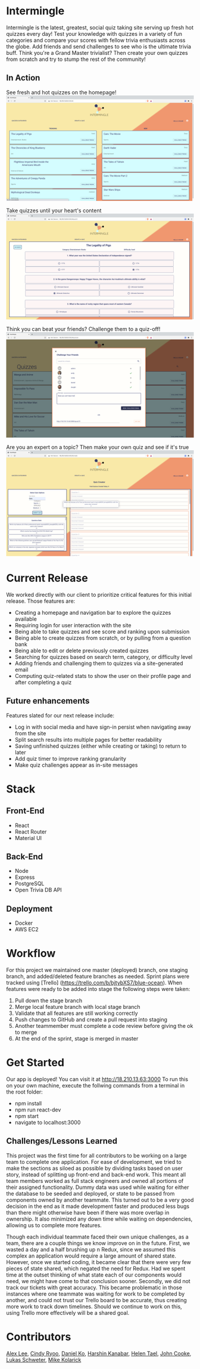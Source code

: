 # Intermingle
Intermingle is the latest, greatest, social quiz taking site serving up fresh hot quizzes every day! Test your knowledge with quizzes in a variety of fun categories and compare your scores with fellow trivia enthusiasts across the globe. Add friends and send challenges to see who is the ultimate trivia buff. Think you're a Grand Master trivialist? Then create your own quizzes from scratch and try to stump the rest of the community!

## In Action
See fresh and hot quizzes on the homepage!
![Intermingle homepage](https://github.com/TeamStrawberry/strawberry/blob/stage/images/homepage.png?raw=true)

Take quizzes until your heart's content
![Take a quiz](https://github.com/TeamStrawberry/strawberry/blob/stage/images/takeQuiz.png?raw=true)

Think you can beat your friends? Challenge them to a quiz-off!
![challenge friends](https://github.com/TeamStrawberry/strawberry/blob/stage/images/challengeFriend.png?raw=true)

Are you an expert on a topic? Then make your own quiz and see if it's true
![make a quiz](https://github.com/TeamStrawberry/strawberry/blob/stage/images/makeQuiz.png?raw=true)


# Current Release
We worked directly with our client to prioritize critical features for this initial release.
Those features are:
 - Creating a homepage and navigation bar to explore the quizzes available
 - Requiring login for user interaction with the site
 - Being able to take quizzes and see score and ranking upon submission
 - Being able to create quizzes from scratch, or by pulling from a question bank
 - Being able to edit or delete previously created quizzes
 - Searching for quizzes based on search term, category, or difficulty level
 - Adding friends and challenging them to quizzes via a site-generated email
 - Computing quiz-related stats to show the user on their profile page and after completing a quiz

 ## Future enhancements
 Features slated for our next release include:
 - Log in with social media and have sign-in persist when navigating away from the site
 - Split search results into multiple pages for better readability
 - Saving unfinished quizzes (either while creating or taking) to return to later
 - Add quiz timer to improve ranking granularity
 - Make quiz challenges appear as in-site messages

# Stack
## Front-End
 - React
 - React Router
 - Material UI

## Back-End
 - Node
 - Express
 - PostgreSQL
 - Open Trivia DB API

## Deployment
 - Docker
 - AWS EC2

 # Workflow
 For this project we maintained one master (deployed) branch, one staging branch, and added/deleted feature branches as needed. Sprint plans were tracked using [Trello] (https://trello.com/b/bjtybXS7/blue-ocean). When features were ready to be added into stage the following steps were taken:
  1. Pull down the stage branch
  2. Merge local feature branch with local stage branch
  3. Validate that all features are still working correctly
  4. Push changes to GitHub and create a pull request into staging
  5. Another teammember must complete a code review before giving the ok to merge
  6. At the end of the sprint, stage is merged in master

# Get Started
  Our app is deployed! You can visit it at http://18.210.13.63:3000
  To run this on your own machine, execute the follwing commands from a terminal in the root folder:
   - npm install
   - npm run react-dev
   - npm start
   - navigate to localhost:3000

## Challenges/Lessons Learned
  This project was the first time for all contributors to be working on a large team to complete one application. For ease of development, we tried to make the sections as siloed as possible by dividing tasks based on user story, instead of splitting up front-end and back-end work. This meant all team members worked as full stack engineers and owned all portions of their assigned functionality. Dummy data was used while waiting for either the database to be seeded and deployed, or state to be passed from components owned by another teammate. This turned out to be a very good decision in the end as it made development faster and produced less bugs than there might otherwise have been if there was more overlap in ownership. It also minimized any down time while waiting on dependencies, allowing us to complete more features.

  Though each individual teammate faced their own unique challenges, as a team, there are a couple things we know improve on in the future. First, we wasted a day and a half brushing up n Redux, since we assumed this complex an application would require a large amount of shared state. However, once we started coding, it became clear that there were very few pieces of state shared, which negated the need for Redux. Had we spent time at the outset thinking of what state each of our components would need, we might have come to that conclusion sooner. Secondly, we did not track our tickets with great accuracy. This became problematic in those instances where one teammate was waiting for work to be completed by another, and could not trust our Trello board to be accurate, thus creating more work to track down timelines. Should we continue to work on this, using Trello more effectively will be a shared goal.

  # Contributors
  [Alex Lee](https://github.com/acerslee), [Cindy Ryoo](https://github.com/cindyryoo7), [Daniel Ko](https://github.com/danielko14), [Harshin Kanabar](https://github.com/Hkanabar), [Helen Tael](https://github.com/htael), [John Cooke](https://github.com/john-cooke832), [Lukas Schweter](https://github.com/lukas-schweter), [Mike Kolarick](https://github.com/koalarick)
